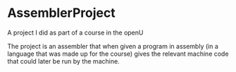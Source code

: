 # AssemblerProject
A project I did as part of a course in the openU

The project is an assembler that when given a program in assembly (in a language that was made up for the course) gives the relevant machine code that could later be run by the machine.
